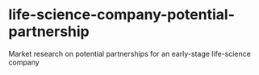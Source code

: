 # life-science-company-potential-partnership
Market research on potential partnerships for an early-stage life-science company
